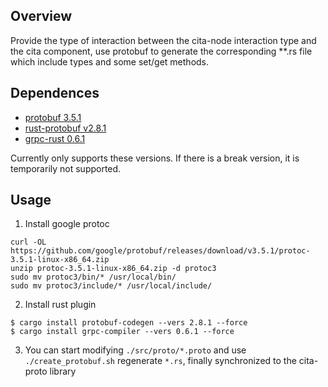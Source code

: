 ## Overview

Provide the type of interaction between the cita-node 
interaction type and the cita component, use protobuf 
to generate the corresponding **.rs file which include 
types and some set/get methods.

## Dependences

- [protobuf 3.5.1](https://github.com/google/protobuf/releases)
- [rust-protobuf v2.8.1](https://github.com/stepancheg/rust-protobuf)
- [grpc-rust 0.6.1](https://github.com/stepancheg/grpc-rust)

Currently only supports these versions. If there is a break version, 
it is temporarily not supported.

## Usage

1. Install google protoc

```
curl -OL https://github.com/google/protobuf/releases/download/v3.5.1/protoc-3.5.1-linux-x86_64.zip
unzip protoc-3.5.1-linux-x86_64.zip -d protoc3
sudo mv protoc3/bin/* /usr/local/bin/
sudo mv protoc3/include/* /usr/local/include/
```

2. Install rust plugin

```
$ cargo install protobuf-codegen --vers 2.8.1 --force
$ cargo install grpc-compiler --vers 0.6.1 --force
```

3. You can start modifying `./src/proto/*.proto`
and use `./create_protobuf.sh` regenerate `*.rs`,
finally synchronized to the cita-proto library
